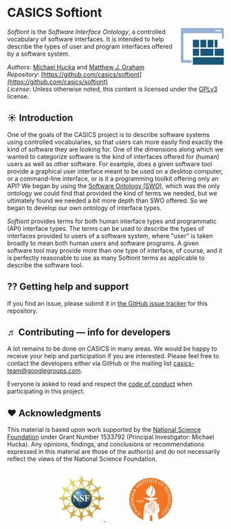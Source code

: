 CASICS Softiont
================

<img width="100px" align="right" src=".graphics/casics-logo-small.svg">

_Softiont_ is the _Software Interface Ontology_, a controlled vocabulary of software interfaces.  It is intended to help describe the types of user and program interfaces offered by a software system.

*Authors*:      [Michael Hucka](http://github.com/mhucka) and [Matthew J. Graham](https://github.com/doccosmos)<br>
*Repository*:   [https://github.com/casics/softiont](https://github.com/casics/softiont)<br>
*License*:      Unless otherwise noted, this content is licensed under the [GPLv3](https://www.gnu.org/licenses/gpl-3.0.en.html) license.

☀ Introduction
-----------------------------

One of the goals of the CASICS project is to describe software systems using controlled vocabularies, so that users can more easily find exactly the kind of software they are looking for.  One of the dimensions along which we wanted to categorize software is the kind of interfaces offered for (human) users as well as other software.  For example, does a given software tool provide a graphical user interface meant to be used on a desktop computer, or a command-line interface, or is it a programming toolkit offering only an API?  We began by using the [Software Ontology (SWO)](https://github.com/allysonlister/swo), which was the only ontology we could find that provided the kind of terms we needed, but we ultimately found we needed a bit more depth than SWO offered.  So we began to develop our own ontology of interface types.

_Softiont_ provides terms for both human interface types and programmatic (API) interface types.  The terms can be used to describe the types of interfaces provided to users of a software system, where "user" is taken broadly to mean both human users and software programs.  A given software tool may provide more than one type of interface, of course, and it is perfectly reasonable to use as many Softiont terms as applicable to describe the software tool.

<!--
Some examples of using Softiont terms:

* `ls` is a command-line program available in most Unix-like systems.  It provides only one interface:

    **Softiont** ➜ `User Interface` ➜ `Text-Base User Interface` ➜ `Command-Line Interface`
-->

⁇ Getting help and support
--------------------------

If you find an issue, please submit it in [the GitHub issue tracker](https://github.com/casics/softiont/issues) for this repository.

♬ Contributing &mdash; info for developers
------------------------------------------

A lot remains to be done on CASICS in many areas.  We would be happy to receive your help and participation if you are interested.  Please feel free to contact the developers either via GitHub or the mailing list [casics-team@googlegroups.com](casics-team@googlegroups.com).

Everyone is asked to read and respect the [code of conduct](CONDUCT.md) when participating in this project.

❤️ Acknowledgments
------------------

This material is based upon work supported by the [National Science Foundation](https://nsf.gov) under Grant Number 1533792 (Principal Investigator: Michael Hucka).  Any opinions, findings, and conclusions or recommendations expressed in this material are those of the author(s) and do not necessarily reflect the views of the National Science Foundation.

<br>
<div align="center">
  <a href="https://www.nsf.gov">
    <img width="105" height="105" src=".graphics/NSF.svg">
  </a>
  &nbsp;&nbsp;&nbsp;&nbsp;&nbsp;&nbsp;
  &nbsp;&nbsp;&nbsp;&nbsp;&nbsp;&nbsp;
  <a href="https://www.caltech.edu">
    <img width="100" height="100" src=".graphics/caltech-round.svg">
  </a>
</div>
